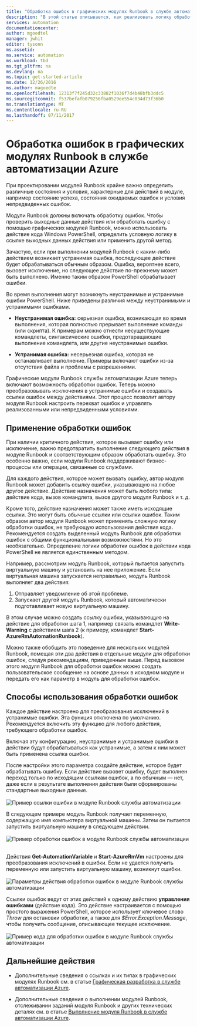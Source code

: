 ```yaml
---
title: "Обработка ошибок в графических модулях Runbook в службе автоматизации Azure | Документация Майкрософт"
description: "В этой статье описывается, как реализовать логику обработки ошибок в графических модулях Runbook в службе автоматизации Azure."
services: automation
documentationcenter: 
author: mgoedtel
manager: jwhit
editor: tysonn
ms.assetid: 
ms.service: automation
ms.workload: tbd
ms.tgt_pltfrm: na
ms.devlang: na
ms.topic: get-started-article
ms.date: 12/26/2016
ms.author: magoedte
ms.openlocfilehash: 12313f7f245d32c33882f1036f7d4b48bfb3ddc5
ms.sourcegitcommit: f537befafb079256fba0529ee554c034d73f36b0
ms.translationtype: MT
ms.contentlocale: ru-RU
ms.lasthandoff: 07/11/2017
---
```

# <a name="error-handling-in-azure-automation-graphical-runbooks"></a>Обработка ошибок в графических модулях Runbook в службе автоматизации Azure

При проектировании модулей Runbook крайне важно определить различные состояния и условия, характерные для действий в модуле, например состояние успеха, состояния ожидаемых ошибок и условия непредвиденных ошибок.

Модули Runbook должны включать обработку ошибок. Чтобы проверить выходные данные действия или обработать ошибку с помощью графических модулей Runbook, можно использовать действие кода Windows PowerShell, определить условную логику в ссылке выходных данных действия или применить другой метод.          

Зачастую, если при выполнении модулей Runbook с каким-либо действием возникает устранимая ошибка, последующее действие будет обрабатываться обычным образом. Ошибка, вероятнее всего, вызовет исключение, но следующее действие по-прежнему может быть выполнено. Именно таким образом PowerShell обрабатывает ошибки.    

Во время выполнения могут возникнуть неустранимые и устранимые ошибки PowerShell. Ниже приведены различия между неустранимыми и устранимыми ошибками.

* **Неустранимая ошибка:** серьезная ошибка, возникающая во время выполнения, которая полностью прерывает выполнение команды (или скрипта). К примерам можно отнести несуществующие командлеты, синтаксические ошибки, предотвращающие выполнение командлета, или другие неустранимые ошибки.

* **Устранимая ошибка:** несерьезная ошибка, которая не останавливает выполнение. Примеры включают ошибки из-за отсутствия файла и проблемы с разрешениями.

Графические модули Runbook службы автоматизации Azure теперь включают возможность обработки ошибок. Теперь можно преобразовывать исключения в устранимые ошибки и создавать ссылки ошибок между действиями. Этот процесс позволит автору модуля Runbook настроить перехват ошибок и управлять реализованными или непредвиденными условиями.  

## <a name="when-to-use-error-handling"></a>Применение обработки ошибок

При наличии критичного действия, которое вызывает ошибку или исключение, важно предотвратить выполнение следующего действия в модуле Runbook и соответствующим образом обработать ошибку. Это особенно важно, если модули Runbook поддерживают бизнес-процессы или операции, связанные со службами.

Для каждого действия, которое может вызвать ошибку, автор модуля Runbook может добавить ссылку ошибки, указывающую на любое другое действие.  Действие назначения может быть любого типа: действие кода, вызов командлета, вызов другого модуля Runbook и т. д.

Кроме того, действие назначения может также иметь исходящие ссылки. Это могут быть обычные ссылки или ссылки ошибок. Таким образом автор модуля Runbook может применять сложную логику обработки ошибок, не требующую использования действия кода. Рекомендуется создать выделенный модуль Runbook для обработки ошибок с общими функциональными возможностями. Но это необязательно. Определение логики обработки ошибок в действии кода PowerShell не является единственным методом.  

Например, рассмотрим модуль Runbook, который пытается запустить виртуальную машину и установить на нее приложение. Если виртуальная машина запускается неправильно, модуль Runbook выполняет два действия:

1. Отправляет уведомление об этой проблеме.
2. Запускает другой модуль Runbook, который автоматически подготавливает новую виртуальную машину.

В этом случае можно создать ссылку ошибки, указывающую на действие для обработки шага 1, например связать командлет **Write-Warning** с действием шага 2 (к примеру, командлет **Start-AzureRmAutomationRunbook**).

Можно также обобщить это поведение для нескольких модулей Runbook, помещая эти два действия в отдельные модули для обработки ошибок, следуя рекомендациям, приведенным выше. Перед вызовом этого модуля Runbook для обработки ошибок можно создать пользовательское сообщение на основе данных в исходном модуле и передать его как параметр в модуль для обработки ошибок.

## <a name="how-to-use-error-handling"></a>Способы использования обработки ошибок

Каждое действие настроено для преобразования исключений в устранимые ошибки. Эта функция отключена по умолчанию. Рекомендуется включить эту функцию для любого действия, требующего обработки ошибок.  

Включая эту конфигурацию, неустранимые и устранимые ошибки в действии будут обрабатываться как устранимые, а затем к ним может быть применена ссылка ошибки.  

После настройки этого параметра создайте действие, которое будет обрабатывать ошибку. Если действие вызовет ошибку, будет выполнен переход только по исходящим ссылкам ошибок, а по обычным — нет, даже если в результате выполнения действия были сформированы стандартные выходные данные.<br><br> ![Пример ссылки ошибки в модуле Runbook службы автоматизации](media/automation-runbook-graphical-error-handling/error-link-example.png)

В следующем примере модуль Runbook получает переменную, содержащую имя компьютера виртуальной машины. Затем он пытается запустить виртуальную машину в следующем действии.<br><br> ![Пример обработки ошибок в модуле Runbook службы автоматизации](media/automation-runbook-graphical-error-handling/runbook-example-error-handling.png)<br><br>      

Действия **Get-AutomationVariable** и **Start-AzureRmVm** настроены для преобразования исключений в ошибки.  Если не удается получить переменную или запустить виртуальную машину, возникнут ошибки.<br><br> ![Параметры действия обработки ошибок в модуле Runbook службы автоматизации](media/automation-runbook-graphical-error-handling/activity-blade-convertexception-option.png)

Ссылки ошибок ведут от этих действий к одному действию **управления ошибками** (действие кода). Это действие настраивается с помощью простого выражения PowerShell, которое использует ключевое слово *Throw* для остановки обработки, а также для *$Error.Exception.Message*, чтобы получить сообщение, описывающее текущее исключение.<br><br> ![Пример кода для обработки ошибок в модуле Runbook службы автоматизации](media/automation-runbook-graphical-error-handling/runbook-example-error-handling-code.png)


## <a name="next-steps"></a>Дальнейшие действия

* Дополнительные сведения о ссылках и их типах в графических модулях Runbook см. в статье [Графическая разработка в службе автоматизации Azure](automation-graphical-authoring-intro.md#links-and-workflow).

* Дополнительные сведения о выполнении модулей Runbook, отслеживании заданий модуля Runbook и других технических деталях см. в статье [Выполнение модуля Runbook в службе автоматизации Azure](automation-runbook-execution.md).
